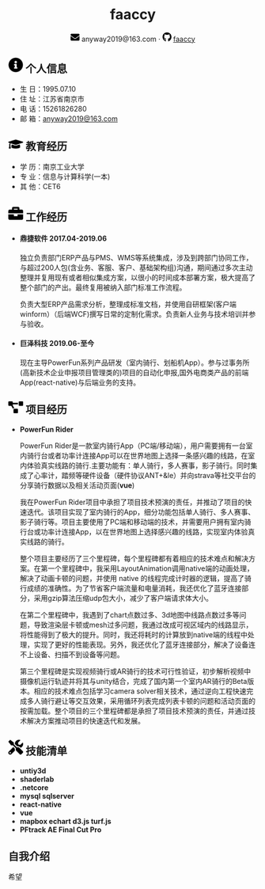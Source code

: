  <center>
     <h1>faaccy</h1>
     <div>
         <span>
             <img src="assets/envelope-solid.svg" width="18px">
             anyway2019@163.com
         </span>
         ·
         <span>
             <img src="assets/github-brands.svg" width="18px">
             <a href="https://github.com/faaccy">faaccy</a>
         </span>
     </div>
 </center>

 ## <img src="assets/info-circle-solid.svg" width="30px"> 个人信息 

- 生  日：1995.07.10
- 住  址：江苏省南京市
- 电 话：15261826280
- 邮 箱：anyway2019@163.com

## <img src="assets/graduation-cap-solid.svg" width="30px"> 教育经历
- 学  历：南京工业大学
- 专  业：信息与计算科学(一本)
- 其  他：CET6

## <img src="assets/briefcase-solid.svg" width="30px"> 工作经历


- #### **鼎捷软件** 2017.04-2019.06                	                    
  
  独立负责部门ERP产品与PMS、WMS等系统集成，涉及到跨部门协同工作，与超过200人包(含业务、客服、客户、基础架构组)沟通，期间通过多次主动整理并复用现有或者相似集成方案，以很小的时间成本部署方案，极大提高了整个部门的产出。最终复用被纳入部门标准工作流程。

  负责大型ERP产品需求分析，整理成标准文档，并使用自研框架(客户端winform）（后端WCF)撰写日常的定制化需求。负责新人业务与技术培训并参与验收。
 
- #### **巨泽科技** 2019.06-至今                	     

  现在主导PowerFun系列产品研发（室内骑行、划船机App）。参与过事务所(高新技术企业申报项目管理类的)项目的自动化申报,国外电商类产品的前端App(react-native)与后端业务的支持。

## <img src="assets/project-diagram-solid.svg" width="30px"> 项目经历

- **PowerFun Rider**

  PowerFun Rider是一款室内骑行App（PC端/移动端），用户需要拥有一台室内骑行台或者功率计连接App可以在世界地图上选择一条感兴趣的线路，在室内体验真实线路的骑行.主要功能有：单人骑行，多人赛事，影子骑行。同时集成了心率计，踏频等硬件设备（硬件协议ANT+&le）并向strava等社交平台的分享骑行数据以及相关活动页面(**vue**)

  我在PowerFun Rider项目中承担了项目技术预演的责任，并推动了项目的快速迭代。该项目实现了室内骑行的App，细分功能包括单人骑行、多人赛事、影子骑行等。项目主要使用了PC端和移动端的技术，并需要用户拥有室内骑行台或功率计连接App，以在世界地图上选择感兴趣的线路，实现室内体验真实线路的骑行。

  整个项目主要经历了三个里程碑，每个里程碑都有着相应的技术难点和解决方案。在第一个里程碑中，我采用LayoutAnimation调用native端的动画处理，解决了动画卡顿的问题，并使用 native 的线程完成计时器的逻辑，提高了骑行成绩的准确性。为了节省客户端流量和电量消耗，我还优化了蓝牙连接部分，采用gzip算法压缩udp包大小，减少了客户端请求体大小。

  在第二个里程碑中，我遇到了chart点数过多、3d地图中线路点数过多等问题，导致渲染层卡顿或mesh过多问题，我通过改成可视区域内的线路显示，将性能得到了极大的提升。同时，我还将耗时的计算放到native端的线程中处理，实现了更好的性能表现。另外，我还优化了蓝牙连接部分，解决了设备连不上设备、扫描不到设备等问题。

  第三个里程碑是实现视频骑行或AR骑行的技术可行性验证，初步解析视频中摄像机运行轨迹并将其与unity结合，完成了国内第一个室内AR骑行的Beta版本。相应的技术难点包括学习camera solver相关技术，通过逆向工程快速完成多人骑行避让等交互效果，采用循环列表完成列表卡顿的问题和活动页面的按需加载。整个项目的三个里程碑都是承担了项目技术预演的责任，并通过技术解决方案推动项目的快速迭代和发展。


## <img src="assets/tools-solid.svg" width="30px"> 技能清单

- <strong>untiy3d</strong>
- <strong>shaderlab</strong>
- <strong>.netcore</strong>
- <strong>mysql sqlserver</strong>
- <strong>react-native</strong>
- <strong>vue</strong>
- <strong>mapbox echart d3.js turf.js</strong>
- <strong>PFtrack AE Final Cut Pro</strong>

## 自我介绍
希望

